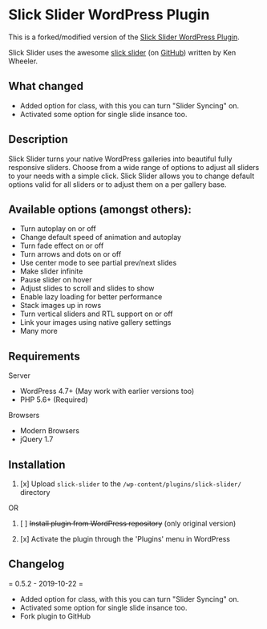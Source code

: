 # Slick Slider WordPress Plugin
This is a forked/modified version of the [Slick Slider WordPress Plugin](https://wordpress.org/plugins/slick-slider).

Slick Slider uses the awesome [slick slider](https://kenwheeler.github.io/slick/) (on [GitHub](https://github.com/kenwheeler/slick/)) written by Ken Wheeler.

## What changed
* Added option for class, with this you can turn "Slider Syncing" on.
* Activated some option for single slide insance too.

## Description

Slick Slider turns your native WordPress galleries into beautiful fully responsive sliders. Choose from a wide range of options to adjust all sliders to your needs with a simple click.
Slick Slider allows you to change default options valid for all sliders or to adjust them on a per gallery base.

## Available options (amongst others):

* Turn autoplay on or off
* Change default speed of animation and autoplay
* Turn fade effect on or off
* Turn arrows and dots on or off
* Use center mode to see partial prev/next slides
* Make slider infinite
* Pause slider on hover
* Adjust slides to scroll and slides to show
* Enable lazy loading for better performance
* Stack images up in rows
* Turn vertical sliders and RTL support on or off
* Link your images using native gallery settings
* Many more

## Requirements

Server

* WordPress 4.7+ (May work with earlier versions too)
* PHP 5.6+ (Required)

Browsers

* Modern Browsers
* jQuery 1.7

## Installation

1. [x] Upload `slick-slider` to the `/wp-content/plugins/slick-slider/` directory

OR

1. [ ] ~~Install plugin from WordPress repository~~ (only original version)

2. [x] Activate the plugin through the 'Plugins' menu in WordPress

## Changelog

= 0.5.2 - 2019-10-22 =
* Added option for class, with this you can turn "Slider Syncing" on.
* Activated some option for single slide insance too.
* Fork plugin to GitHub
